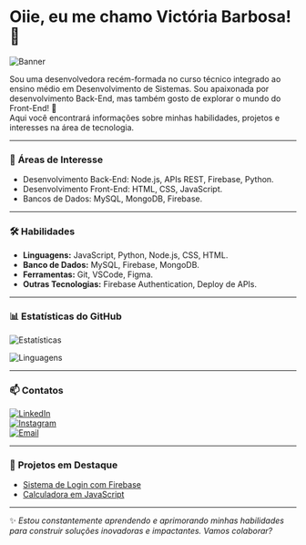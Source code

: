 # Oiie, eu me chamo Victória Barbosa! 👋

![Banner](link-da-imagem) <!-- Opcional: adicione um banner no topo -->

Sou uma desenvolvedora recém-formada no curso técnico integrado ao ensino médio em Desenvolvimento de Sistemas. Sou apaixonada por desenvolvimento Back-End, mas também gosto de explorar o mundo do Front-End! 🚀  
Aqui você encontrará informações sobre minhas habilidades, projetos e interesses na área de tecnologia.

---

### 🌟 **Áreas de Interesse**
- Desenvolvimento Back-End: Node.js, APIs REST, Firebase, Python.
- Desenvolvimento Front-End: HTML, CSS, JavaScript.
- Bancos de Dados: MySQL, MongoDB, Firebase.

---

### 🛠️ **Habilidades**
- **Linguagens:** JavaScript, Python, Node.js, CSS, HTML.
- **Banco de Dados:** MySQL, Firebase, MongoDB.
- **Ferramentas:** Git, VSCode, Figma.
- **Outras Tecnologias:** Firebase Authentication, Deploy de APIs.

---

### 📊 **Estatísticas do GitHub**
![Estatísticas](https://github-readme-stats.vercel.app/api?username=SEU_USUARIO&show_icons=true&theme=dark&count_private=true)

![Linguagens](https://github-readme-stats.vercel.app/api/top-langs/?username=SEU_USUARIO&layout=compact&theme=dark)

---

### 📫 **Contatos**
[![LinkedIn](https://img.shields.io/badge/-LinkedIn-blue?style=flat-square&logo=LinkedIn&logoColor=white&link=https://linkedin.com/in/SEULINK)](https://linkedin.com/in/SEULINK)  
[![Instagram](https://img.shields.io/badge/-Instagram-E4405F?style=flat-square&logo=Instagram&logoColor=white&link=https://instagram.com/SEULINK)](https://instagram.com/SEULINK)  
[![Email](https://img.shields.io/badge/-Email-c14438?style=flat-square&logo=Gmail&logoColor=white&link=mailto:SEUEMAIL)](mailto:SEUEMAIL)

---

### 🔗 **Projetos em Destaque**
- [Sistema de Login com Firebase](https://github.com/SEU_USUARIO/PROJETO1)  
- [Calculadora em JavaScript](https://github.com/SEU_USUARIO/PROJETO2)  

---

✨ _Estou constantemente aprendendo e aprimorando minhas habilidades para construir soluções inovadoras e impactantes. Vamos colaborar?_
